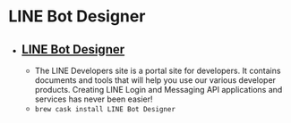 # LINE Bot Designer
- [LINE Bot Designer](https://developers.line.biz/en/)
  - 
  - The LINE Developers site is a portal site for developers. It contains documents and tools that will help you use our various developer products. Creating LINE Login and Messaging API applications and services has never been easier!
  - `brew cask install LINE Bot Designer`
